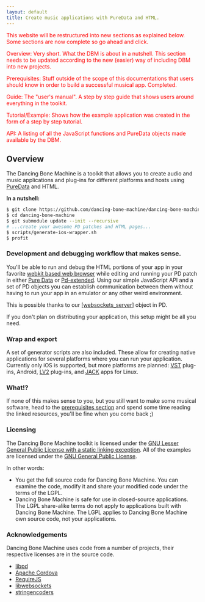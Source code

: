 ```yaml
---
layout: default
title: Create music applications with PureData and HTML.
---
```


<p style="color:#F00">
This website will be restructured into new sections as explained below. Some sections are now complete so go ahead and click.
</p>

<p style="color:#F00">
Overview: Very short. What the DBM is about in a nutshell. This section needs to be updated according to the new (easier) way of including DBM into new projects.
</p>

<p style="color:#F00">
Prerequisites: Stuff outside of the scope of this documentations that users should know in order to build a successful musical app. Completed.
</p>

<p style="color:#F00">
Guide: The "user's manual". A step by step guide that shows users around everything in the toolkit. 
</p>

<p style="color:#F00">
Tutorial/Example: Shows how the example application was created in the form of a step by step tutorial.
</p>

<p style="color:#F00">
API: A listing of all the JavaScript functions and PureData objects made available by the DBM.
</p>

## Overview

The Dancing Bone Machine is a toolkit that allows you to create audio and music applications and plug-ins for different platforms and hosts using [PureData](http://puredata.info) and HTML.

**In a nutshell:**

``` bash
$ git clone https://github.com/dancing-bone-machine/dancing-bone-machine.git
$ cd dancing-bone-machine
$ git submodule update --init --recursive
# ...create your awesome PD patches and HTML pages...
$ scripts/generate-ios-wrapper.sh  
$ profit
```

### Development and debugging workflow that makes sense.
 
You'll be able to run and debug the HTML portions of your app in your favorite [webkit based web browser](http://en.wikipedia.org/wiki/WebKit#Use) while editing and running your PD patch in either [Pure Data](http://puredata.info/downloads/pure-data) or [Pd-extended](http://puredata.info/downloads/pd-extended). Using our simple JavaScript API and a set of PD objects you can establish communication between them without having to run your app in an emulator or any other weird environment.

This is possible thanks to our [[websockets_server]](https://github.com/dancing-bone-machine/dancing-bone-machine/tree/master/library/dancing-bone-machine/pd/externals/src/websocket_server) object in PD.

If you don't plan on distributing your application, this setup might be all you need.

### Wrap and export

A set of generator scripts are also included. These allow for creating native applications for several platforms where you can run your application. Currently only iOS is supported, but more platforms are planned: [VST](http://en.wikipedia.org/wiki/Virtual_Studio_Technology) plug-ins, Android, [LV2](http://lv2plug.in/) plug-ins, and [JACK](http://jackaudio.org/) apps for Linux.

### What!?

If none of this makes sense to you, but you still want to make some musical software, head to the [prerequisites section](/prerequisites.html) and spend some time reading the linked resources, you'll be fine when you come back ;)


### Licensing

The Dancing Bone Machine toolkit is licensed under the [GNU Lesser General Public License with a static linking exception](https://github.com/dancing-bone-machine/dancing-bone-machine/blob/master/COPYING). All of the examples are licensed under the [GNU General Public License](http://www.gnu.org/licenses/gpl.html).

In other words:

* You get the full source code for Dancing Bone Machine. You can examine the code, modify it and share your modified code under the terms of the LGPL.
* Dancing Bone Machine is safe for use in closed-source applications. The LGPL share-alike terms do not apply to applications built with Dancing Bone Machine. The LGPL applies to Dancing Bone Machine own source code, not your applications.

### Acknowledgements

Dancing Bone Machine uses code from a number of projects, their respective licenses are in the source code.

* [libpd](http://libpd.cc/)
* [Apache Cordova](http://cordova.apache.org/)
* [RequireJS](http://requirejs.org)
* [libwebsockets](http://libwebsockets.org)
* [stringencoders](http://code.google.com/p/stringencoders)


